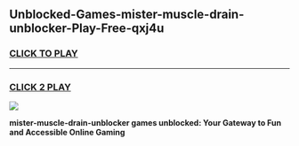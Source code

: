 
## Unblocked-Games-mister-muscle-drain-unblocker-Play-Free-qxj4u
<h3>
<a href="https://premium76.site?title=mister-muscle-drain-unblocker&ref=23A">CLICK TO PLAY</a></h3>
<hr>

<h3>
<a href="https://premium76.site?title=mister-muscle-drain-unblocker&ref=23A">CLICK 2 PLAY</a>
  
</h3>

<a href="https://premium76.site?title=mister-muscle-drain-unblocker&ref=23A"><img src="https://clearcache.store/games.png"></a>


**mister-muscle-drain-unblocker games unblocked: Your Gateway to Fun and Accessible Online Gaming**
